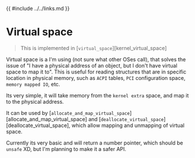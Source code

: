 {{ #include ../../links.md }}

# Virtual space

> This is implemented in [`virtual_space`][kernel_virtual_space]

Virtual space is a I'm using (not sure what other OSes call), that solves the issue of "I have a physical address of an object, but I don't have virtual space to map it to".
This is useful for reading structures that are in specific location in physical memory, such as `ACPI` tables, `PCI` configuration space, `memory mapped IO`, etc.

Its very simple, it will take memory from the `kernel extra` space, and map it to the physical address.

It can be used by [`allocate_and_map_virtual_space`][allocate_and_map_virtual_space] and [`deallocate_virtual_space`][deallocate_virtual_space], which allow mapping and unmapping of virtual space.

Currently its very basic and will return a number pointer, which should be `unsafe` XD, but I'm planning
to make it a safer API.
